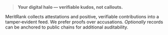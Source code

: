 > **Your digital halo — verifiable kudos, not callouts.**

MeritRank collects attestations and positive, verifiable contributions into a tamper‑evident feed. We prefer proofs over accusations. *Optionally* records can be anchored to public chains for additional auditability.
